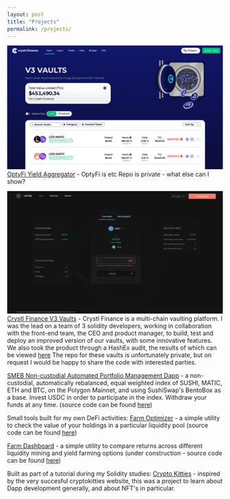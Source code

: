 ```yaml
---
layout: post
title: "Projects"
permalink: /projects/
---
```


![alt text](./images/crystl_vaults_page.png)
[OptyFi Yield Aggregator](https://app.opty.fi/) - OptyFi is etc
Repo is private - what else can I show?

![alt text](./images/opty_vaults_page.png)
[Crystl Finance V3 Vaults](https://polygon.crystl.finance/vaultsV3) - Crystl Finance is a multi-chain vaulting platform. I was the lead on a team of 3 solidity developers, working in collaboration with the front-end team, the CEO and product manager, to build, test and deploy an improved version of our vaults, with some innovative features.
We also took the product through a HashEx audit, the results of which can be viewed [here](./documents/Crystl-Vaults_audit-report_1651814621605.pdf)
The repo for these vaults is unfortunately private, but on request I would be happy to share the code with interested parties.

[SMEB Non-custodial Automated Portfolio Management Dapp](https://spheron.infura-ipfs.io/ipfs/QmUjegH2uJPHjYceU4SRtm6qrdQbommrfcLnE6jJbAro72/) - a non-custodial, automatically rebalanced, equal weighted index of SUSHI, MATIC, ETH and BTC, on the Polygon Mainnet, and using SushiSwap's BentoBox as a base. Invest USDC in order to participate in the index. Withdraw your funds at any time. (source code can be found [here](./Crystl-Vaults_audit-report_1651814621605.pdf))

Small tools built for my own DeFi activities:
[Farm Optimizer](https://richjamo.github.io/FarmOptimizer/) - a simple utility to check the value of your holdings in a particular liquidity pool
(source code can be found [here](https://github.com/RichJamo/FarmOptimizer))

[Farm Dashboard](https://richjamo.github.io/FarmDashboard/) - a simple utility to compare returns across different liquidity mining and yield farming options (under construction - source code can be found [here](https://github.com/RichJamo/FarmDashboard))

Built as part of a tutorial during my Solidity studies:
[Crypto Kitties](https://richjamo.github.io/CryptoKitties/) - inspired by the very succesful cryptokitties website, this was a project to learn about Dapp development generally, and about NFT's in particular.

